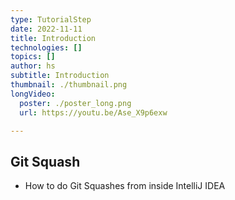 ```yaml
---
type: TutorialStep
date: 2022-11-11
title: Introduction
technologies: []
topics: []
author: hs
subtitle: Introduction
thumbnail: ./thumbnail.png
longVideo:
  poster: ./poster_long.png
  url: https://youtu.be/Ase_X9p6exw

---
```


## Git Squash

* How to do Git Squashes from inside IntelliJ IDEA